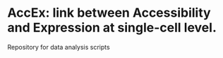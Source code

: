 # AccEx: link between Accessibility and Expression at single-cell level.
Repository for data analysis scripts

